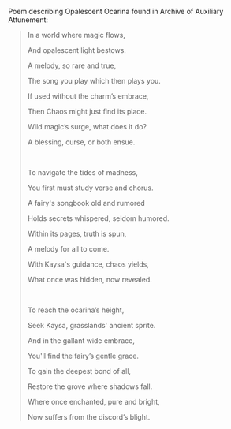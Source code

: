 Poem describing Opalescent Ocarina found in Archive of Auxiliary Attunement:

> In a world where magic flows,
>
> And opalescent light bestows.
>
> A melody, so rare and true,
>
> The song you play which then plays you.
>
> If used without the charm’s embrace,
> 
> Then Chaos might just find its place.
>
> Wild magic’s surge, what does it do?
>
> A blessing, curse, or both ensue.
>
>&nbsp;
>
> To navigate the tides of madness,
> 
> You first must study verse and chorus.
> 
> A fairy's songbook old and rumored
> 
> Holds secrets whispered, seldom humored.
>
> Within its pages, truth is spun,
> 
> A melody for all to come.
> 
> With Kaysa's guidance, chaos yields,
> 
> What once was hidden, now revealed.
>
>&nbsp;
>
> To reach the ocarina’s height,
> 
> Seek Kaysa, grasslands' ancient sprite.
> 
> And in the gallant wide embrace,
>
> You'll find the fairy’s gentle grace.
>
> To gain the deepest bond of all,
>
> Restore the grove where shadows fall.
>
> Where once enchanted, pure and bright,
>
> Now suffers from the discord’s blight.